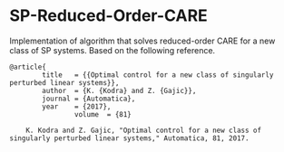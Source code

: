 # SP-Reduced-Order-CARE
Implementation of algorithm that solves reduced-order CARE for a new class of SP systems. Based on the following reference.

	@article{
      		title   = {{Optimal control for a new class of singularly perturbed linear systems}},
      		author  = {K. {Kodra} and Z. {Gajic}},
      		journal = {Automatica},
      		year    = {2017},
	                volume  = {81}

		K. Kodra and Z. Gajic, "Optimal control for a new class of singularly perturbed linear systems," Automatica, 81, 2017.
